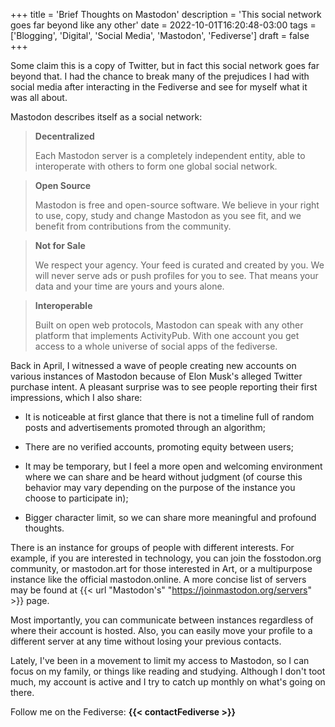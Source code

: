 +++
title = 'Brief Thoughts on Mastodon'
description = 'This social network goes far beyond like any other'
date = 2022-10-01T16:20:48-03:00
tags = ['Blogging', 'Digital', 'Social Media', 'Mastodon', 'Fediverse']
draft = false
+++

Some claim this is a copy of Twitter, but in fact this social network goes far beyond that. I had the chance to break many of the prejudices I had with social media after interacting in the Fediverse and see for myself what it was all about.

Mastodon describes itself as a social network:

> **Decentralized**
>
> Each Mastodon server is a completely independent entity, able to interoperate with others to form one global social network.

> **Open Source**
> 
> Mastodon is free and open-source software. We believe in your right to use, copy, study and change Mastodon as you see fit, and we benefit from contributions from the community.

> **Not for Sale**
>
> We respect your agency. Your feed is curated and created by you. We will never serve ads or push profiles for you to see. That means your data and your time are yours and yours alone.

> **Interoperable**
>
>Built on open web protocols, Mastodon can speak with any other platform that implements ActivityPub. With one account you get access to a whole universe of social apps of the fediverse.

Back in April, I witnessed a wave of people creating new accounts on various instances of Mastodon because of Elon Musk's alleged Twitter purchase intent. A pleasant surprise was to see people reporting their first impressions, which I also share:

* It is noticeable at first glance that there is not a timeline full of random posts and advertisements promoted through an algorithm;

* There are no verified accounts, promoting equity between users;

* It may be temporary, but I feel a more open and welcoming environment where we can share and be heard without judgment (of course this behavior may vary depending on the purpose of the instance you choose to participate in);

* Bigger character limit, so we can share more meaningful and profound thoughts.

There is an instance for groups of people with different interests. For example, if you are interested in technology, you can join the fosstodon.org community, or mastodon.art for those interested in Art, or a multipurpose instance like the official mastodon.online. A more concise list of servers may be found at {{< url "Mastodon's" "https://joinmastodon.org/servers" >}} page.

Most importantly, you can communicate between instances regardless of where their account is hosted. Also, you can easily move your profile to a different server at any time without losing your previous contacts.

Lately, I've been in a movement to limit my access to Mastodon, so I can focus on my family, or things like reading and studying. Although I don't toot much, my account is active and I try to catch up monthly on what's going on there.

Follow me on the Fediverse: **{{< contactFediverse >}}**